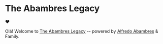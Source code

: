 # The Abambres Legacy

❤

Olá! 
Welcome to [The Abambres Legacy](http://legacy.abambres.com) -- powered by [Alfredo Abambres](http://alfredo.abambres.com) & Family.
